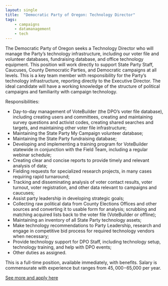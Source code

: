```yaml
---
layout: single
title:  "Democratic Party of Oregon: Technology Director"
tags: 
    - campaigns
    - datamanagement
    - tech
---
```


The Democratic Party of Oregon seeks a Technology Director who will manage the Party’s technology infrastructure, including our voter file and volunteer databases, fundraising database, and office technology equipment. This position will work directly
to support State Party Staff, Caucuses, County Democratic Parties, and Democratic campaigns at all levels.
This is a key team member with responsibility for the Party’s technology infrastructure, reporting directly to the Executive Director. The ideal candidate will have a working
knowledge of the structure of political campaigns and familiarity with campaign technology.

Responsibilities:
* Day-to-day management of VoteBuilder (the DPO’s voter file database), including creating users and committees, creating and maintaining survey questions and activist codes, creating shared searches and targets, and maintaining other voter file infrastructure;
* Maintaining the State Party My Campaign volunteer database;
* Maintaining the State Party fundraising database;
* Developing and implementing a training program for VoteBuilder statewide in conjunction with the Field Team, including a regular webinar schedule;
* Creating clear and concise reports to provide timely and relevant analysis of data;
* Fielding requests for specialized research projects, in many cases requiring rapid turnaround;
* Tracking and disseminating analysis of voter contact results, voter turnout, voter registration, and other data relevant to campaigns and caucuses;
* Assist party leadership in developing strategic goals;
* Collecting raw political data from County Elections Offices and other sources and converting it to usable form for analysis; scrubbing and matching acquired lists back to the voter file (VoteBuilder or offline);
* Maintaining an inventory of all State Party technology assets;
* Make technology recommendations to Party Leadership, research and engage in competitive bid process for required technology vendors when necessary;
* Provide technology support for DPO Staff, including technology setup, technology training, and help with DPO events;
* Other duties as assigned.

This is a full-time position, available immediately, with benefits. Salary is commensurate with experience but ranges from $45,000-$65,000 per year.

[See more and apply here](https://drive.google.com/file/d/0B9_aAEjlRGgQd1FnTkF5V0VJWm80YlpUSnlhV0s2bHNjM1hV/view?usp=sharing)
